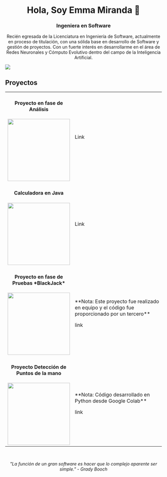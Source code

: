 <!---

- 👋 Hi, I’m @EmmaMiranda09
- 👀 I’m interested in ...
- 🌱 I’m currently learning ...
- 💞️ I’m looking to collaborate on ...
- 📫 How to reach me ...
- 😄 Pronouns: ...
- ⚡ Fun fact: ...


EmmaMiranda09/EmmaMiranda09 is a ✨ special ✨ repository because its `README.md` (this file) appears on your GitHub profile.
You can click the Preview link to take a look at your changes.
--->

<div align = "center">
  <h1 align="center"> Hola, Soy Emma Miranda 👋</h1>
  <h3 align="center"> Ingeniera en Software </h3>
  <p  align="center">  
 Recién egresada de la Licenciatura en Ingeniería de Software,
 actualmente en proceso de titulación, con una sólida base en
 desarrollo de Software y gestión de proyectos. Con un fuerte
 interés en desarrollarme en el área de Redes Neuronales y
 Cómputo Evolutivo dentro del campo de la Inteligencia Artificial.
  </p>
</div>
<img src = "https://res.cloudinary.com/uvggt/image/upload/v1684260158/2023/05%20Mayo/Inteligencia%20artificial/AI_DOMINIOS_.GT.jpg">

<br>

<h2>Proyectos</h2>
<table>
  <tr>
    <td width = "50px">
      <h4 align="center"> Proyecto en fase de Análisis</h4>
      <img src = "https://img.freepik.com/vector-premium/documento-lineal-negro-como-concepto-auditoria-auditor-fax-seo-escrutinio-verificacion-anual-evaluacion-informacion-crecimiento-pronostico-estilo-plano-logotipo-diseno-vector-ilustracion-sobre-fondo-blanco_775815-688.jpg?w=740" width = "200">
      <a href = ""></a>
    </td>
    <td width = "500px">
    Link     
    </td>
  </tr>
  <tr>
    <td width = "50px">
      <h4 align="center"> Calculadora en Java</h4>
      <img src = "https://static.vecteezy.com/system/resources/previews/012/581/526/non_2x/black-and-white-calculator-01-vector.jpg" width = "200">
    </td>
    <td width = "500px">
    Link     
    </td>
  </tr>
  <tr>
    <td width = "50px">
      <h4 align="center"> Proyecto en fase de Pruebas *BlackJack*  </h4>
      <img src = "https://img.freepik.com/premium-vector/testing-web-app-develop-optimization-icon-software-test-analysis-line-vector-mobile-phone-app-web-application-software-test-ui-usability-ux-analytics-process-error-debugging_8071-58342.jpg?w=996" width = "200">
    </td>
    <td width = "500px">
    <p>**Nota: Este proyecto fue realizado en equipo  y el código fue proporcionado por un tercero**</p>
    link 
    </td>
  </tr>
   <tr>
    <td width = "50px">
      <h4 align="center"> Proyecto Detección de Puntos de la mano </h4>
      <img src = "https://th.bing.com/th/id/R.a3bfac76db3437f92e07f2a01d4f1cbd?rik=Ez3WZVuR5JbP0A&pid=ImgRaw&r=0" width = "200">
    </td>
    <td width = "500px">
    <p>**Nota: Código desarrollado en Python desde Google Colab**</p>
    link 
    </td>
  </tr>

</table>


<br>

<p align="center"><em> "La función de un gran software es hacer que lo complejo aparente ser simple." - Grady Booch</em></p>


